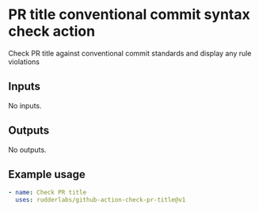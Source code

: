 # PR title conventional commit syntax check action

Check PR title against conventional commit standards and display any rule violations

## Inputs

No inputs.

## Outputs

No outputs.

## Example usage

```yaml
- name: Check PR title
  uses: rudderlabs/github-action-check-pr-title@v1
```
